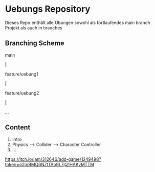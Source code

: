 # Uebungs Repository
Dieses Repo enthält alle Übungen sowohl als fortlaufendes main branch Projekt als auch in branches

## Branching Scheme
main

|

feature/uebung1

|

feature/uebung2

|

...

## Content

1. Intro
2. Physics --> Collider --> Character Controller
3. ...

https://itch.io/jam/312646/add-game/1249498?token=sGmBMQ6NZtTAo9L7jQ1HAKvMTTM
